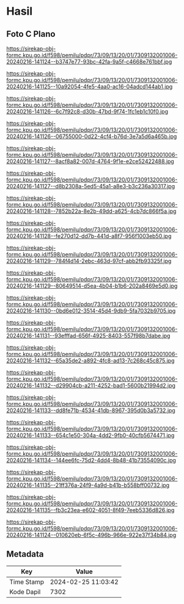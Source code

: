 # Hasil

## Foto C Plano

https://sirekap-obj-formc.kpu.go.id/f598/pemilu/pdpr/73/09/13/20/01/7309132001006-20240216-141124--b3747e77-93bc-42fa-9a5f-c4668e761bbf.jpg

https://sirekap-obj-formc.kpu.go.id/f598/pemilu/pdpr/73/09/13/20/01/7309132001006-20240216-141125--10a92054-4fe5-4aa0-ac16-04adcd144ab1.jpg

https://sirekap-obj-formc.kpu.go.id/f598/pemilu/pdpr/73/09/13/20/01/7309132001006-20240216-141126--6c7f92c8-d30b-47bd-9f74-1fc1eb1c10f0.jpg

https://sirekap-obj-formc.kpu.go.id/f598/pemilu/pdpr/73/09/13/20/01/7309132001006-20240216-141126--06755000-0d22-4cf4-b76d-3e7a5d6a465b.jpg

https://sirekap-obj-formc.kpu.go.id/f598/pemilu/pdpr/73/09/13/20/01/7309132001006-20240216-141127--8acf8a82-007d-4764-9f1e-e2ce52422488.jpg

https://sirekap-obj-formc.kpu.go.id/f598/pemilu/pdpr/73/09/13/20/01/7309132001006-20240216-141127--d8b2308a-5ed5-45a1-a8e3-b3c236a30317.jpg

https://sirekap-obj-formc.kpu.go.id/f598/pemilu/pdpr/73/09/13/20/01/7309132001006-20240216-141128--7852b22a-8e2b-49dd-a625-4cb7dc866f5a.jpg

https://sirekap-obj-formc.kpu.go.id/f598/pemilu/pdpr/73/09/13/20/01/7309132001006-20240216-141128--fe270d12-dd7b-441d-a8f7-956f1003eb50.jpg

https://sirekap-obj-formc.kpu.go.id/f598/pemilu/pdpr/73/09/13/20/01/7309132001006-20240216-141129--784f4d14-2ebc-463d-97cf-abb2fb93325f.jpg

https://sirekap-obj-formc.kpu.go.id/f598/pemilu/pdpr/73/09/13/20/01/7309132001006-20240216-141129--80649514-d5ea-4b04-b1b6-202a8469e5d0.jpg

https://sirekap-obj-formc.kpu.go.id/f598/pemilu/pdpr/73/09/13/20/01/7309132001006-20240216-141130--0bd6e012-3514-45d4-9db9-5fa7032b9705.jpg

https://sirekap-obj-formc.kpu.go.id/f598/pemilu/pdpr/73/09/13/20/01/7309132001006-20240216-141131--93efffad-656f-4925-8403-557f98b7dabe.jpg

https://sirekap-obj-formc.kpu.go.id/f598/pemilu/pdpr/73/09/13/20/01/7309132001006-20240216-141132--65a35de2-a892-4fc8-ad13-7c268c45c875.jpg

https://sirekap-obj-formc.kpu.go.id/f598/pemilu/pdpr/73/09/13/20/01/7309132001006-20240216-141132--d29904cb-a211-4252-bad1-5600b21994d2.jpg

https://sirekap-obj-formc.kpu.go.id/f598/pemilu/pdpr/73/09/13/20/01/7309132001006-20240216-141133--dd8fe71b-4534-41db-8967-395d0b3a5732.jpg

https://sirekap-obj-formc.kpu.go.id/f598/pemilu/pdpr/73/09/13/20/01/7309132001006-20240216-141133--654c1e50-304a-4dd2-9fb0-40cfb5674471.jpg

https://sirekap-obj-formc.kpu.go.id/f598/pemilu/pdpr/73/09/13/20/01/7309132001006-20240216-141134--144ee6fc-75d2-4dd4-8b48-41b73554090c.jpg

https://sirekap-obj-formc.kpu.go.id/f598/pemilu/pdpr/73/09/13/20/01/7309132001006-20240216-141135--21ff376a-24f9-4a9d-b41b-b558bff00732.jpg

https://sirekap-obj-formc.kpu.go.id/f598/pemilu/pdpr/73/09/13/20/01/7309132001006-20240216-141135--fb3c23ea-e602-4051-8f49-7eeb5336d826.jpg

https://sirekap-obj-formc.kpu.go.id/f598/pemilu/pdpr/73/09/13/20/01/7309132001006-20240216-141124--010620eb-6f5c-496b-966e-922e37f34b84.jpg


## Metadata

| Key        | Value               |
| ---------- | ------------------- |
| Time Stamp | 2024-02-25 11:03:42 |
| Kode Dapil | 7302                |



